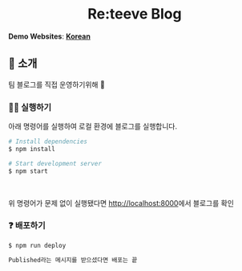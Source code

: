 <h1 align="center">
  Re:teeve Blog
</h1>

**Demo Websites**: [**Korean**](https://leesungki.github.io/sungkilee.github.io/)

## 👋 소개

팀 블로그를 직접 운영하기위해 🙌

### 🏃‍♀️ 실행하기

아래 명령어를 실행하여 로컬 환경에 블로그를 실행합니다.

```bash
# Install dependencies
$ npm install

# Start development server
$ npm start
```

<br/>

위 명령어가 문제 없이 실행됐다면 [http://localhost:8000](http://localhost:8000)에서 블로그를 확인

### ❓ 배포하기
```bash
$ npm run deploy

Published라는 메시지를 받으셨다면 배포는 끝
